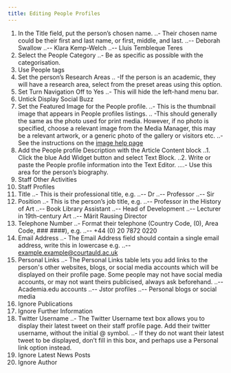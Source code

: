 ```yaml
---
title: Editing People Profiles
---
```


1. In the Title field, put the person’s chosen name.
..- Their chosen name could be their first and last name, or first, middle, and last.
..-- Deborah Swallow
..-- Klara Kemp-Welch
..-- Lluis Tembleque Teres
2. Select the People Category
..- Be as specific as possible with the categorisation.
3. Use People tags
4. Set the person’s Research Areas
.. -If the person is an academic, they will have a research area, select from the preset areas using this option.
5. Set Turn Navigation Off to Yes
..- This will hide the left-hand menu bar. 
6. Untick Display Social Buzz
7. Set the Featured Image for the People profile.
..- This is the thumbnail image that appears in People profiles listings.
.. -This should generally the same as the photo used for print media. However, if no photo is specified, choose a relevant image from the Media Manager, this may be a relevant artwork, or a generic photo of the gallery or visitors etc.
..- See the instructions on the [image help page](/media/)
8. Add the People profile Description with the Article Content block
..1. Click the blue Add Widget button and select Text Block.
..2. Write or paste the People profile information into the Text Editor.
....- Use this area for the person’s biography.
9. Staff Other Activities
10. Staff Profiles
11. Title
..- This is their professional title, e.g.
..-- Dr
..-- Professor
..-- Sir
12. Position
..- This is the person’s job title, e.g.
..-- Professor in the History of Art
..-- Book Library Assistant
..-- Head of Development
..-- Lecturer in 19th-century Art
..-- Märit Rausing Director
13. Telephone Number
..- Format their telephone (Country Code, (0), Area Code, ### ####), e.g.
..-- +44 (0) 20 7872 0220
14. Email Address
..- The Email Address field should contain a single email address, write this in lowercase e.g.
..-- example.example@courtauld.ac.uk
15. Personal Links
..- The Personal Links table lets you add links to the person's other websites, blogs, or social 	media accounts which will be displayed on their profile page. Some people may not have social media accounts, or may not want theirs publicised, always ask beforehand.
..-- Academia.edu accounts
..-- Jstor profiles
..-- Personal blogs or social media
16. Ignore Publications
17. Ignore Further Information
18. Twitter Username
..- The Twitter Username text box allows you to display their latest tweet on their staff profile page. Add their twitter username, without the initial @ symbol.
..- If they do not want their latest tweet to be displayed, don’t fill in this box, and perhaps use a Personal link option instead.
19. Ignore Latest News Posts
20. Ignore Author